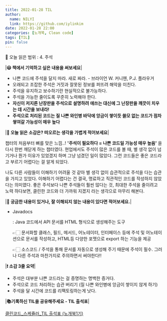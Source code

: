 ```yaml
---
title: 2022-01-28 TIL
author:
  name: NILYI
  link: https://github.com/iylinkim
date: 2022-01-28 22:00 
categories: [노개북, Clean code]
tags: [TIL]
pin: false
---
```



🔖 오늘 읽은 범위 : 4. 주석


|**😃 책에서 기억하고 싶은 내용을 써보세요**|

- 나쁜 코드에 주석을 달지 마라. 새로 짜라. - 브라이언 W. 커니헨, P.J. 플라우거
- 오래되고 조잡한 주석은 거짓과 잘못된 정보를 퍼뜨려 해악을 미친다.
- 주석을 유지하고 보수하기란 현실적으로 불가능하다.
- 주석을 가능한 줄이도록 꾸준히 노력해야 한다.
- **자신이 저지른 난장판을 주석으로 설명하려 애쓰는 대신에 그 난장판을 깨끗이 치우는 데 시간을 보내라!**
- **주석으로 처리된 코드는 질 나쁜 와인병 바닥에 앙금이 쌓이듯 쓸모 없는 코드가 점차 쌓여갈 가능성이 매우 높다**

|**🤔 오늘 읽은 소감은? 떠오르는 생각을 가볍게 적어보세요**|

챕터의 처음부터 뼈를 맞은 느낌..! **'주석이 필요하다 = 나쁜 코드일 가능성 매우 높음'** 을 다시 한번 깨닫게 하는 챕터였다. 현업에서도 주석이 많은 코드를 볼 때, 별 생각 없이 넘기거나 뭔가 이유가 있었겠지 하며 그냥 넘겼던 일이 많았다. 그런 코드들은 좋은 코드라고 부르기 어렵다는 걸 알게 되었다.

나도 다른 사람들이 이해하기 어려울 것 같아 별 생각 없이 습관적으로 주석을 다는 습관을 가지고 있었다. 이해하기 어렵다는 건 결국, 명료하고 직관적인 코드를 작성하지 않았다는 의미였다. 좋은 주석보다 나쁜 주석들이 훨씬 많다는 것, 최대한 주석을 줄이려고 노력 하다보면, 클린한 코드와 더 가까워 지겠지 라는 생각으로 마무리 해본다.


|**🔎 궁금한 내용이 있거나, 잘 이해되지 않는 내용이 있다면 적어보세요.**| 

- Javadocs

    : Java 코드에서 API 문서를 HTML 형식으로 생성해주는 도구 


    👉🏻 문서화할 클래스, 필드, 메서드, 어노테이터, 인터페이스 등에 주석 및 어노테이션으로 문서를 작성하고, HTML등 다양한 포맷으로 export 하는 기능을 제공

    👉🏻  소스코드 / 주석을 통해 문서를 자동으로 생성해 주기 때문에 주석이 필수. 그러나 다른 주석과 마찬가지로 주의하면서 써야한다!!

|**❗ 소감 3줄 요약**|

- 주석은 대부분 나쁜 코드라는 걸 증명하는 명백한 증거다.
- 주석으로 코드 처리하는 습관 버리기 (질 나쁜 와인병에 앙금이 쌓이지 않게 하기)
- 주석을 달 시간에 코드를 리팩토링하는게 낫다.

|**📚기록하신 TIL을 공유해주세요 - TIL 출석표**|


[클린코드_스케쥴러_TIL 출석표 (노개북1기)](https://docs.google.com/spreadsheets/d/1Cy2NOnfFDP6Y1snkd3nL5VidLDmBq8C9696iTwbc_K0/edit#gid=0)